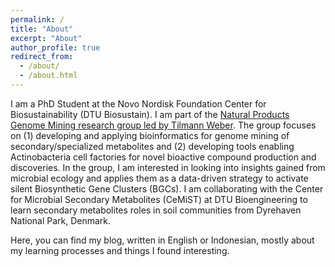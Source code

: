 ```yaml
---
permalink: /
title: "About"
excerpt: "About"
author_profile: true
redirect_from: 
  - /about/
  - /about.html
---
```


I am a PhD Student at the Novo Nordisk Foundation Center for Biosustainability (DTU Biosustain). I am part of the [Natural Products Genome Mining research group led by Tilmann Weber](https://www.biosustain.dtu.dk/research/research-groups/natural-products-genome-mining-tilmann-weber). The group focuses on (1) developing and applying bioinformatics for genome mining of secondary/specialized metabolites and (2) developing tools enabling Actinobacteria cell factories for novel bioactive compound production and discoveries. In the group, I am interested in looking into insights gained from microbial ecology and applies them as a data-driven strategy to activate silent Biosynthetic Gene Clusters (BGCs). I am collaborating with the Center for Microbial Secondary Metabolites (CeMiST) at DTU Bioengineering to learn secondary metabolites roles in soil communities from Dyrehaven National Park, Denmark.

Here, you can find my blog, written in English or Indonesian, mostly about my learning processes and things I found interesting.

